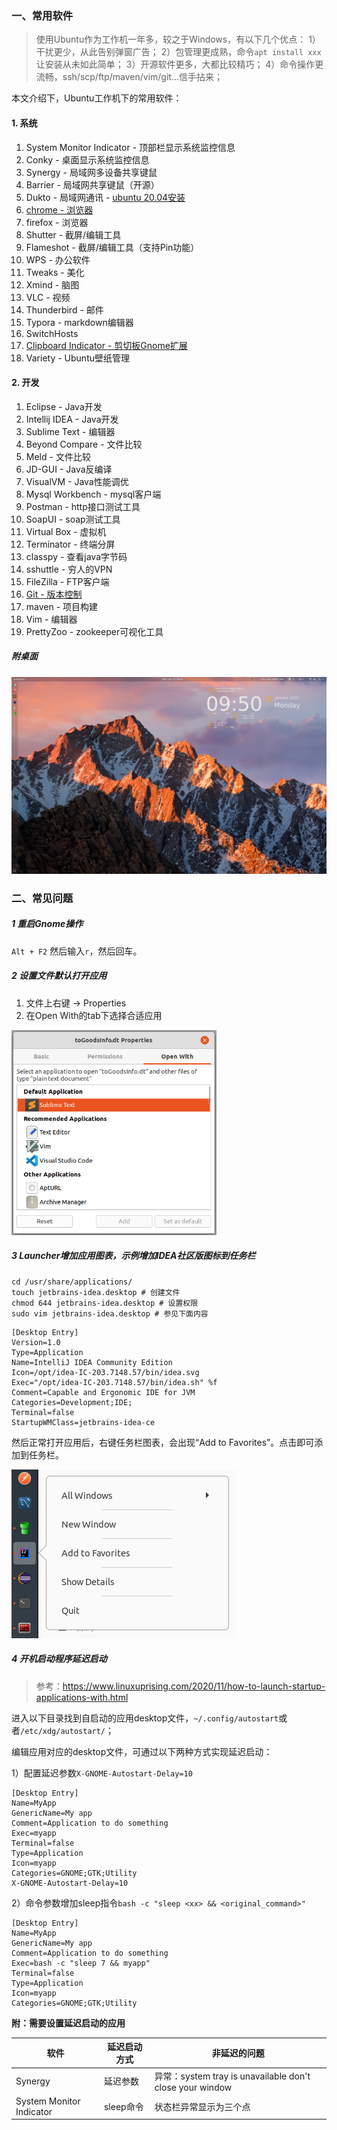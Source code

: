 ### 一、常用软件

> 使用Ubuntu作为工作机一年多，较之于Windows，有以下几个优点：
> 1）干扰更少，从此告别弹窗广告；
> 2）包管理更成熟，命令`apt install xxx`让安装从未如此简单；
> 3）开源软件更多，大都比较精巧；
> 4）命令操作更流畅，ssh/scp/ftp/maven/vim/git...信手拈来；

本文介绍下，Ubuntu工作机下的常用软件：
#### 1. 系统
1. System Monitor Indicator - 顶部栏显示系统监控信息
1. Conky - 桌面显示系统监控信息
1. Synergy - 局域网多设备共享键鼠
1. Barrier - 局域网共享键鼠（开源）
1. Dukto - 局域网通讯 - [ubuntu 20.04安装](https://www.cnblogs.com/zzugyl/p/13261329.html)
1. [chrome - 浏览器](./2.高效使用Chrome.md)       
1. firefox - 浏览器
1. Shutter - 截屏/编辑工具
1. Flameshot - 截屏/编辑工具（支持Pin功能）
1. WPS - 办公软件
1. Tweaks - 美化
1. Xmind - 脑图
1. VLC - 视频
1. Thunderbird - 邮件
1. Typora - markdown编辑器
1. SwitchHosts
1. [Clipboard Indicator - 剪切板Gnome扩展](https://extensions.gnome.org/extension/779/clipboard-indicator/)
1. Variety - Ubuntu壁纸管理
#### 2. 开发
1. Eclipse - Java开发
1. Intellij IDEA - Java开发
1. Sublime Text - 编辑器
1. Beyond Compare - 文件比较
1. Meld - 文件比较
1. JD-GUI - Java反编译
1. VisualVM - Java性能调优
1. Mysql Workbench - mysql客户端
1. Postman - http接口测试工具
1. SoapUI - soap测试工具
1. Virtual Box - 虚拟机
1. Terminator - 终端分屏
1. classpy - 查看java字节码
1. sshuttle - 穷人的VPN
1. FileZilla - FTP客户端
1. [Git - 版本控制](../7.git)
1. maven - 项目构建
1. Vim - 编辑器
1. PrettyZoo - zookeeper可视化工具

##### 附桌面
![Ubuntu桌面](../../src/main/resources/picture/1240-20210115040549533.png)

### 二、常见问题

##### 1 重启Gnome操作

`Alt + F2`  然后输入`r`，然后回车。

##### 2 设置文件默认打开应用

1. 文件上右键 -> Properties
1. 在Open With的tab下选择合适应用

<img src="../../src/main/resources/picture/1240-20210115030948632.png" alt="image.png" style="zoom: 67%;" />

##### 3 Launcher增加应用图表，示例增加IDEA社区版图标到任务栏

```shell
cd /usr/share/applications/
touch jetbrains-idea.desktop # 创建文件
chmod 644 jetbrains-idea.desktop # 设置权限
sudo vim jetbrains-idea.desktop # 参见下面内容
```

```properties
[Desktop Entry]                                                                                     
Version=1.0
Type=Application
Name=IntelliJ IDEA Community Edition
Icon=/opt/idea-IC-203.7148.57/bin/idea.svg
Exec="/opt/idea-IC-203.7148.57/bin/idea.sh" %f
Comment=Capable and Ergonomic IDE for JVM 
Categories=Development;IDE;
Terminal=false
StartupWMClass=jetbrains-idea-ce
```

然后正常打开应用后，右键任务栏图表，会出现“Add to Favorites”。点击即可添加到任务栏。 

<img src="../../src/main/resources/picture/image-20210204114032259.png" alt="image-20210204114032259"  />

##### 4 开机启动程序延迟启动

> 参考：https://www.linuxuprising.com/2020/11/how-to-launch-startup-applications-with.html 

进入以下目录找到自启动的应用desktop文件，`~/.config/autostart`或者`/etc/xdg/autostart/`；

编辑应用对应的desktop文件，可通过以下两种方式实现延迟启动：

1）配置延迟参数`X-GNOME-Autostart-Delay=10`

```properties
[Desktop Entry]
Name=MyApp
GenericName=My app
Comment=Application to do something
Exec=myapp
Terminal=false
Type=Application
Icon=myapp
Categories=GNOME;GTK;Utility
X-GNOME-Autostart-Delay=10
```

2）命令参数增加sleep指令`bash -c "sleep <xx> && <original_command>"`

```properties
[Desktop Entry]
Name=MyApp
GenericName=My app
Comment=Application to do something
Exec=bash -c "sleep 7 && myapp"
Terminal=false
Type=Application
Icon=myapp
Categories=GNOME;GTK;Utility
```

**附：需要设置延迟启动的应用**

| 软件                     | 延迟启动方式 | 非延迟的问题                                             |
| ------------------------ | ------------ | -------------------------------------------------------- |
| Synergy                  | 延迟参数     | 异常：system tray is unavailable don't close your window |
| System Monitor Indicator | sleep命令    | 状态栏异常显示为三个点                                   |






